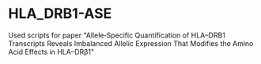 # HLA_DRB1-ASE
Used scripts for paper "Allele‐Specific Quantification of HLA–DRB1 Transcripts Reveals Imbalanced Allelic Expression That Modifies the Amino Acid Effects in HLA–DRβ1"

